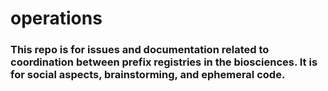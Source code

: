 # operations

### This repo is for issues and documentation related to coordination between prefix registries in the biosciences. It is for social aspects, brainstorming, and ephemeral code.
